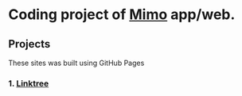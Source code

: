 # Coding project of [Mimo](https://mimo.org/) app/web.
## Projects
These sites was built using GitHub Pages
### 1. [Linktree](https://pages.github.com/)
